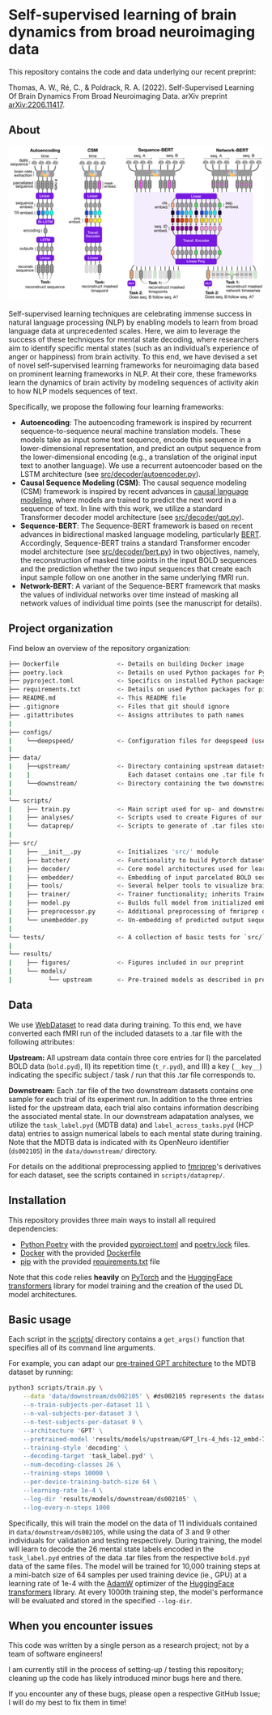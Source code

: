 # Self-supervised learning of brain dynamics from broad neuroimaging data

This repository contains the code and data underlying our recent preprint:

Thomas, A. W., Ré, C., & Poldrack, R. A. (2022). Self-Supervised Learning Of Brain Dynamics From Broad Neuroimaging Data. arXiv preprint [arXiv:2206.11417](https://arxiv.org/abs/2206.11417).


## About

![Learning frameworks](results/figures/fig1_modelling-frameworks.png)

Self-supervised learning techniques are celebrating immense success in natural language processing (NLP) by enabling models to learn from broad language data at unprecedented scales. Here, we aim to leverage the success of these techniques for mental state decoding, where researchers aim to identify specific mental states (such as an individual’s experience of anger or happiness) from brain activity. To this end, we have devised a set of novel self-supervised learning frameworks for neuroimaging data based on prominent learning frameworks in NLP. At their core, these frameworks learn the dynamics of brain activity by modeling sequences of activity akin to how NLP models sequences of text. 

Specifically, we propose the following four learning frameworks:
- **Autoencoding**: The autoencoding framework is inspired by recurrent sequence-to-sequence neural machine translation models. These models take as input some text sequence, encode this sequence in a lower-dimensional representation, and predict an output sequence from the lower-dimensional encoding (e.g., a translation of the original input text to another language). We use a recurrent autoencoder based on the LSTM architecture (see [src/decoder/autoencoder.py](src/decoder/autoencoder.py)).
- **Causal Sequence Modeling (CSM)**: The causal sequence modeling (CSM) framework is inspired by recent advances in [causal language modeling](https://proceedings.neurips.cc/paper/2020/hash/1457c0d6bfcb4967418bfb8ac142f64a-Abstract.html), where models are trained to predict the next word in a sequence of text. In line with this work, we utilize a standard Transformer decoder model architecture (see [src/decoder/gpt.py](src/decoder/gpt.py)).
- **Sequence-BERT**: The Sequence-BERT framework is based on recent advances in bidirectional masked language
modeling, particularly [BERT](https://arxiv.org/abs/1810.04805). Accordingly, Sequence-BERT trains a standard Transformer encoder model architecture (see [src/decoder/bert.py](src/decoder/bert.py)) in two objectives, namely, the reconstruction of masked time points in the input BOLD sequences and the prediction whether the two input sequences that create each input sample follow on one another in the same underlying fMRI run. 
- **Network-BERT**: A variant of the Sequence-BERT framework that masks the values of individual networks over time instead of masking all network values of individual time points (see the manuscript for details). 


## Project organization

Find below an overview of the repository organization: 

```bash
├── Dockerfile                <- Details on building Docker image
├── poetry.lock               <- Details on used Python packages for Python poetry
├── pyproject.toml            <- Specifics on installed Python packages with Python poetry
├── requirements.txt          <- Details on used Python packages for pip install 
├── README.md                 <- This README file
├── .gitignore                <- Files that git should ignore
├── .gitattributes            <- Assigns attributes to path names
|
├── configs/
|    └──deepspeed/            <- Configuration files for deepspeed (used to accelerate GPU training)
|
├── data/
|    ├──upstream/             <- Directory containing upstream datasets;
|    |                           Each dataset contains one .tar file for each of its fMRI runs
|    └──downstream/           <- Directory containing the two downstream datasets
|
└── scripts/
|    ├── train.py             <- Main script used for up- and downstream training of models
|    ├── analyses/            <- Scripts used to create Figures of our preprint
|    └── dataprep/            <- Scripts to generate of .tar files stored in `data/`
|
├── src/
|    ├── __init__.py          <- Initializes 'src/' module
|    ├── batcher/             <- Functionality to build Pytorch datasets from .tar-files in data/
|    ├── decoder/             <- Core model architectures used for learning
|    ├── embedder/            <- Embedding of input parcelated BOLD sequences into embedding space; Adding of training tokens to input; Masking of inputs during training; Computation of training losses
|    ├── tools/               <- Several helper tools to visualize brain maps, grab .tar-files, plot DL model architectures, and configure wandb
|    ├── trainer/             <- Trainer functionality; inherits Trainer object from HuggingFrace transformers library
|    ├── model.py             <- Builds full model from initialized embedder, decoder, and unembedder objects
|    ├── preprocessor.py      <- Additional preprocessing of fmriprep derivatives
|    └── unembedder.py        <- Un-embedding of predicted output sequences back to input space
|
└── tests/                    <- A collection of basic tests for `src/` module
|
└── results/
|    ├── figures/             <- Figures included in our preprint
|    └── models/              
|          └── upstream       <- Pre-trained models as described in preprint
```


## Data

We use [WebDataset](https://github.com/webdataset/webdataset) to read data during training. To this end, we have converted each fMRI run of the included datasets to a .tar file with the following attributes:

**Upstream:** All upstream data contain three core entries for I) the parcelated BOLD data (`bold.pyd`), II) its repetition time (`t_r.pyd`), and III) a key (`__key__`) indicating the specific subject / task / run that this .tar file corresponds to. 

**Downstream:** Each .tar file of the two downstream datasets contains one sample for each trial of its experiment run. In addition to the three entries listed for the upstream data, each trial also contains information describing the associated mental state. In our downstream adapatation analyses, we utilize the `task_label.pyd` (MDTB data) and `label_across_tasks.pyd` (HCP data) entries to assign numerical labels to each mental state during training. Note that the MDTB data is indicated with its OpenNeuro identifier (`ds002105`) in the `data/downstream/` directory. 

For details on the additional preprocessing applied to [fmriprep](https://fmriprep.org/en/stable/)'s derivatives for each dataset, see the scripts contained in `scripts/dataprep/`.


## Installation 

This repository provides three main ways to install all required dependencies:

- [Python Poetry](https://python-poetry.org/) with the provided [pyproject.toml](pyproject.toml) and [poetry.lock](poetry.lock) files.
- [Docker](https://www.docker.com/) with the provided [Dockerfile](Dockerfile)
- [pip](https://pypi.org/project/pip/) with the provided [requirements.txt](requirements.txt) file

Note that this code relies **heavily** on [PyTorch](https://pytorch.org/) and the [HuggingFace transformers](https://huggingface.co/docs/transformers/index) library for model training and the creation of the used DL model architectures.


## Basic usage

Each script in the [scripts/](scripts/) directory contains a `get_args()` function that specifies all of its command line arguments.

For example, you can adapt our [pre-trained GPT architecture](results/models/upstream/GPT_lrs-4_hds-12_embd-768_train-CSM_lr-0005_bs-192_drp-01) to the MDTB dataset by running:

```bash
python3 scripts/train.py \
    --data 'data/downstream/ds002105' \ #ds002105 represents the dataset's OpenNeuro identifier
    --n-train-subjects-per-dataset 11 \
    --n-val-subjects-per-dataset 3 \
    --n-test-subjects-per-dataset 9 \
    --architecture 'GPT' \
    --pretrained-model 'results/models/upstream/GPT_lrs-4_hds-12_embd-768_train-CSM_lr-0005_bs-192_drp-01/model_final/pytorch_model.bin' \
    --training-style 'decoding' \
    --decoding-target 'task_label.pyd' \
    --num-decoding-classes 26 \
    --training-steps 10000 \
    --per-device-training-batch-size 64 \
    --learning-rate 1e-4 \
    --log-dir 'results/models/downstream/ds002105' \
    --log-every-n-steps 1000
```

Specifically, this will train the model on the data of 11 individuals contained in `data/downstream/ds002105`, while using the data of 3 and 9 other individuals for validation and testing respectively. During training, the model will learn to decode the 26 mental state labels encoded in the `task_label.pyd` entries of the data .tar files from the respective `bold.pyd` data of the same files. The model will be trained for 10,000 training steps at a mini-batch size of 64 samples per used training device (ie., GPU) at a learning rate of 1e-4 with the [AdamW](https://huggingface.co/docs/transformers/main_classes/optimizer_schedules) optimizer of the [HuggingFace transformers](https://huggingface.co/docs/transformers/index) library. At every 1000th training step, the model's performance will be evaluated and stored in the specified `--log-dir`.


## When you encounter issues

This code was written by a single person as a research project; not by a team of software engineers!

I am currently still in the process of setting-up / testing this repository; cleaning up the code has likely introduced minor bugs here and there. 

If you encounter any of these bugs, please open a respective GitHub Issue; I will do my best to fix them in time!
